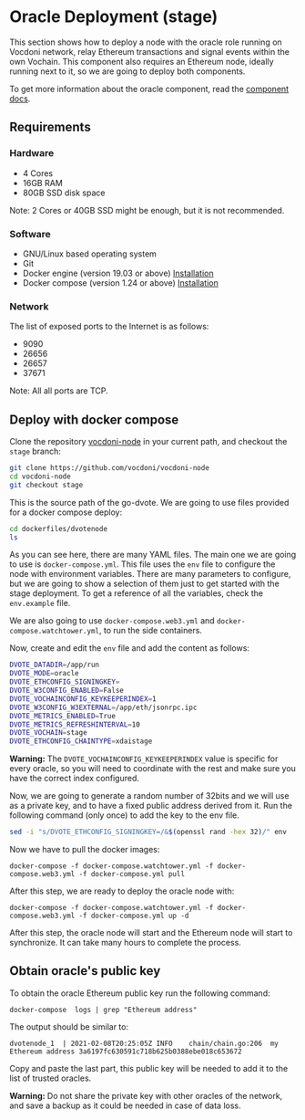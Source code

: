 # Oracle Deployment (stage)

This section shows how to deploy a node with the oracle role running on Vocdoni network, relay Ethereum transactions and signal events within the own Vochain. This component also requires an Ethereum node, ideally running next to it, so we are going to deploy both components.

To get more information about the oracle component, read the [component docs](https://docs.vocdoni.io/#/architecture/components).

## Requirements

### Hardware

- 4 Cores
- 16GB RAM
- 80GB SSD disk space

Note: 2 Cores or 40GB SSD might be enough, but it is not recommended.

### Software

- GNU/Linux based operating system
- Git
- Docker engine (version 19.03 or above) [Installation](https://docs.docker.com/engine/install/#server)
- Docker compose (version 1.24 or above) [Installation](https://docs.docker.com/compose/install)

### Network

The list of exposed ports to the Internet is as follows:

- 9090
- 26656
- 26657
- 37671

Note: All all ports are TCP.

## Deploy with docker compose

Clone the repository [vocdoni-node](https://github.com/vocdoni/vocdoni-node) in your current path, and checkout the `stage` branch:

```bash
git clone https://github.com/vocdoni/vocdoni-node
cd vocdoni-node
git checkout stage
```

This is the source path of the go-dvote. We are going to use files provided for a docker compose deploy:

```bash
cd dockerfiles/dvotenode
ls
```

As you can see here, there are many YAML files. The main one we are going to use is `docker-compose.yml`. This file uses the `env` file to configure the node with environment variables. There are many parameters to configure, but we are going to show a selection of them just to get started with the stage deployment. To get a reference of all the variables, check the `env.example` file.

We are also going to use `docker-compose.web3.yml` and `docker-compose.watchtower.yml`, to run the side containers.

Now, create and edit the `env` file and add the content as follows:

```bash
DVOTE_DATADIR=/app/run
DVOTE_MODE=oracle
DVOTE_ETHCONFIG_SIGNINGKEY=
DVOTE_W3CONFIG_ENABLED=False
DVOTE_VOCHAINCONFIG_KEYKEEPERINDEX=1
DVOTE_W3CONFIG_W3EXTERNAL=/app/eth/jsonrpc.ipc
DVOTE_METRICS_ENABLED=True
DVOTE_METRICS_REFRESHINTERVAL=10
DVOTE_VOCHAIN=stage
DVOTE_ETHCONFIG_CHAINTYPE=xdaistage
```

**Warning:** The `DVOTE_VOCHAINCONFIG_KEYKEEPERINDEX` value is specific for every oracle, so you will need to coordinate with the rest and make sure you have the correct index configured.

Now, we are going to generate a random number of 32bits and we will use as a private key, and to have a fixed public address derived from it. Run the following command (only once) to add the key to the env file.

```bash
sed -i "s/DVOTE_ETHCONFIG_SIGNINGKEY=/&$(openssl rand -hex 32)/" env
```

Now we have to pull the docker images:

```
docker-compose -f docker-compose.watchtower.yml -f docker-compose.web3.yml -f docker-compose.yml pull
```

After this step, we are ready to deploy the oracle node with:

```
docker-compose -f docker-compose.watchtower.yml -f docker-compose.web3.yml -f docker-compose.yml up -d
```

After this step, the oracle node will start and the Ethereum node will start to synchronize. It can take many hours to complete the process.

## Obtain oracle's public key

To obtain the oracle Ethereum public key run the following command:

```
docker-compose  logs | grep "Ethereum address"
```

The output should be similar to:

```
dvotenode_1  | 2021-02-08T20:25:05Z	INFO	chain/chain.go:206	my Ethereum address 3a6197fc630591c718b625b0388ebe018c653672
```

Copy and paste the last part, this public key will be needed to add it to the list of trusted oracles.

**Warning:** Do not share the private key with other oracles of the network, and save a backup as it could be needed in case of data loss.
